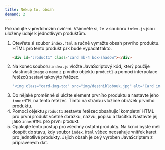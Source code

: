 ```yaml
---
title: Nekup to, obsah
demand: 2
---
```


Pokračujte v předchozím cvičení. Všimněte si, že v souboru `index.js` jsou uloženy údaje k jednotlivým produktům.

1. Otevřete si soubor `index.html` a ručně vymažte obsah prvního produktu. HTML pro tento produkt pak bude vypadat takto. 
   ```html
   <div id="product1" class="card mb-4 box-shadow"></div>
   ```
1. Na konec souboru `index.js` vložte JavaScriptový kód, který použije vlastnosti `image` a `name` z prvního objektu `product1` a pomocí interpolace řetězců sestaví takovýto řetězec. 
   ```js
   '<img class="card-img-top" src="img/destniklobouk.jpg" alt="Card image cap">'
   ```
1. Do nějaké proměnné si uložte element prvního produktu a nastavte jeho `innerHTML` na tento řetězec. Tímto na stránku vložíme obrázek prvního produktu. 
1. Pomocí objektu `product1` sestavte řetězec obsahující kompletní HTML pro první produkt včetně obrázku, názvu, popisu a tlačítka. Nastavte jej jako `innerHTML` pro první produkt. 
1. Opakujte tento postup pro všechny ostatní produkty. Na konci byste měli dospět do stavu, kdy soubor `index.html` vůbec neosahuje vnitřek karet pro jednotlivé produkty. Jejich obsah je celý vyroben JavaScriptem z připravených dat.
